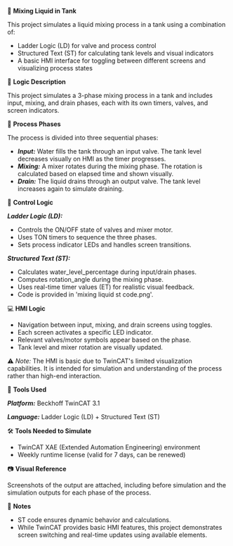 🧪 **Mixing Liquid in Tank**

This project simulates a liquid mixing process in a tank using a combination of:
- Ladder Logic (LD) for valve and process control
- Structured Text (ST) for calculating tank levels and visual indicators
- A basic HMI interface for toggling between different screens and visualizing process states

🧩 **Logic Description**

This project simulates a 3-phase mixing process in a tank and includes input, mixing, and drain phases, each with its own timers, valves, and screen indicators.

🧠 **Process Phases**

The process is divided into three sequential phases:
- _**Input:**_ Water fills the tank through an input valve. The tank level decreases visually on HMI as the timer progresses.
- _**Mixing:**_ A mixer rotates during the mixing phase. The rotation is calculated based on elapsed time and shown visually.
- _**Drain:**_ The liquid drains through an output valve. The tank level increases again to simulate draining.

🧰 **Control Logic**

_**Ladder Logic (LD):**_

- Controls the ON/OFF state of valves and mixer motor.
- Uses TON timers to sequence the three phases.
- Sets process indicator LEDs and handles screen transitions.

_**Structured Text (ST):**_

- Calculates water_level_percentage during input/drain phases.
- Computes rotation_angle during the mixing phase.
- Uses real-time timer values (ET) for realistic visual feedback.
- Code is provided in 'mixing liquid st code.png'.

💻 **HMI Logic**

- Navigation between input, mixing, and drain screens using toggles.
- Each screen activates a specific LED indicator.
- Relevant valves/motor symbols appear based on the phase.
- Tank level and mixer rotation are visually updated.
  
⚠️ _Note:_ The HMI is basic due to TwinCAT's limited visualization capabilities. It is intended for simulation and understanding of the process rather than high-end interaction.

🔧 **Tools Used**

_**Platform:**_ Beckhoff TwinCAT 3.1

_**Language:**_ Ladder Logic (LD) + Structured Text (ST)

🛠️ **Tools Needed to Simulate**

- TwinCAT XAE (Extended Automation Engineering) environment
- Weekly runtime license (valid for 7 days, can be renewed)
  
📷 **Visual Reference**

Screenshots of the output are attached, including before simulation and the simulation outputs for each phase of the process.

📌 **Notes**

- ST code ensures dynamic behavior and calculations.
- While TwinCAT provides basic HMI features, this project demonstrates screen switching and real-time updates using available elements.
